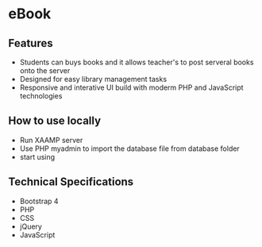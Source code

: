# eBook

## Features
* Students can buys books and it allows teacher's to post serveral books onto the server
* Designed for easy library management tasks
* Responsive and interative UI build with moderm PHP and JavaScript technologies 

## How to use locally 
* Run XAAMP server
* Use PHP myadmin to import the database file from database folder
* start using



## Technical Specifications
* Bootstrap 4
* PHP
* CSS
* jQuery
* JavaScript
